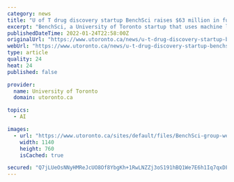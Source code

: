 ```yaml
---
category: news
title: "U of T drug discovery startup BenchSci raises $63 million in funding: The Globe and Mail, Betakit"
excerpt: "BenchSci, a University of Toronto startup that uses machine learning to help scientists speed up the process of drug development, has raised $63 million from investors as it looks to expand its platform,"
publishedDateTime: 2022-01-24T22:58:00Z
originalUrl: "https://www.utoronto.ca/news/u-t-drug-discovery-startup-benchsci-raises-63-million-funding-globe-and-mail-betakit"
webUrl: "https://www.utoronto.ca/news/u-t-drug-discovery-startup-benchsci-raises-63-million-funding-globe-and-mail-betakit"
type: article
quality: 24
heat: 24
published: false

provider:
  name: University of Toronto
  domain: utoronto.ca

topics:
  - AI

images:
  - url: "https://www.utoronto.ca/sites/default/files/BenchSci-group-weblead_1.jpg?172282"
    width: 1140
    height: 760
    isCached: true

secured: "Q7jLUeOsNNyHMReJcUO8Of8YbgKh+1RwLNZZj3oS191hBQ1We7E6h1Iq7qxDFPyZvqabIBV9MDHhiCsvfSxzhXBGw3gQFAl7olEZ0Ntmm2Wd16vPNS0dXowMhl316DufdpD5H7UZp0S+wdsWUkPGAZOCTi99OmjrlSOz3qtCuGbc9WAsQGfcGuGD7wf+1uq1rRZ5gPYbxQ6V+3Yl44DDFwnJiPYRg8mVKjVS5DrSLSVcbTJCWEFqzHGqH353IYAXF/JQijL8zpEte4osj6775ziVvUWDphRxUHe5XnXLsjPc0r/zZVZV5gMfgWNLcQSF7Tgfe62GWADEX9rvTMC6cZ/EvkBguxkWMLYRk+PEH0c=;pX/Fpbd3PirtJ84ObaepeA=="
---
```


